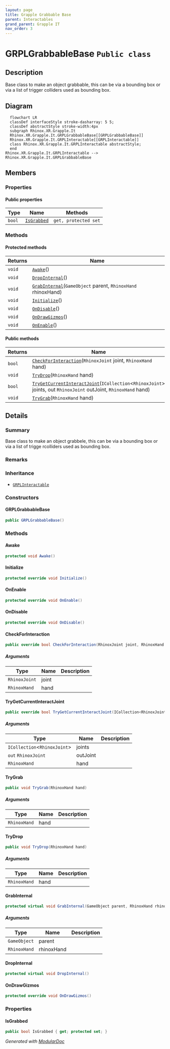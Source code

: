 ```yaml
---
layout: page
title: Grapple Grabbable Base
parent: Interactables
grand_parent: Grapple IT
nav_order: 3
---
```


# GRPLGrabbableBase `Public class`

## Description

Base class to make an object grabbable, this can be via a bounding box or via a list of trigger colliders used as
bounding box.

## Diagram

```mermaid
  flowchart LR
  classDef interfaceStyle stroke-dasharray: 5 5;
  classDef abstractStyle stroke-width:4px
  subgraph Rhinox.XR.Grapple.It
  Rhinox.XR.Grapple.It.GRPLGrabbableBase[[GRPLGrabbableBase]]
  Rhinox.XR.Grapple.It.GRPLInteractable[[GRPLInteractable]]
  class Rhinox.XR.Grapple.It.GRPLInteractable abstractStyle;
  end
Rhinox.XR.Grapple.It.GRPLInteractable --> Rhinox.XR.Grapple.It.GRPLGrabbableBase
```

## Members

### Properties

#### Public  properties

| Type   | Name                      | Methods              |
|--------|---------------------------|----------------------|
| `bool` | [`IsGrabbed`](#isgrabbed) | `get, protected set` |

### Methods

#### Protected  methods

| Returns | Name                                                                          |
|---------|-------------------------------------------------------------------------------|
| `void`  | [`Awake`](#awake)()                                                           |
| `void`  | [`DropInternal`](#dropinternal)()                                             |
| `void`  | [`GrabInternal`](#grabinternal)(`GameObject` parent, `RhinoxHand` rhinoxHand) |
| `void`  | [`Initialize`](#initialize)()                                                 |
| `void`  | [`OnDisable`](#ondisable)()                                                   |
| `void`  | [`OnDrawGizmos`](#ondrawgizmos)()                                             |
| `void`  | [`OnEnable`](#onenable)()                                                     |

#### Public  methods

| Returns | Name                                                                                                                                                  |
|---------|-------------------------------------------------------------------------------------------------------------------------------------------------------|
| `bool`  | [`CheckForInteraction`](#checkforinteraction)(`RhinoxJoint` joint, `RhinoxHand` hand)                                                                 |
| `void`  | [`TryDrop`](#trydrop)(`RhinoxHand` hand)                                                                                                              |
| `bool`  | [`TryGetCurrentInteractJoint`](#trygetcurrentinteractjoint)(`ICollection`&lt;`RhinoxJoint`&gt; joints, out `RhinoxJoint` outJoint, `RhinoxHand` hand) |
| `void`  | [`TryGrab`](#trygrab)(`RhinoxHand` hand)                                                                                                              |

## Details

### Summary

Base class to make an object grabbele, this can be via a bounding box or via a list of trigge rcolliders used as
bounding box.

### Remarks

### Inheritance

- [
  `GRPLInteractable`
  ](./rhinoxxrgrappleit-GRPLInteractable)

### Constructors

#### GRPLGrabbableBase

```csharp
public GRPLGrabbableBase()
```

### Methods

#### Awake

```csharp
protected void Awake()
```

#### Initialize

```csharp
protected override void Initialize()
```

#### OnEnable

```csharp
protected override void OnEnable()
```

#### OnDisable

```csharp
protected override void OnDisable()
```

#### CheckForInteraction

```csharp
public override bool CheckForInteraction(RhinoxJoint joint, RhinoxHand hand)
```

##### Arguments

| Type          | Name  | Description |
|---------------|-------|-------------|
| `RhinoxJoint` | joint |             |
| `RhinoxHand`  | hand  |             |

#### TryGetCurrentInteractJoint

```csharp
public override bool TryGetCurrentInteractJoint(ICollection<RhinoxJoint> joints, out RhinoxJoint outJoint, RhinoxHand hand)
```

##### Arguments

| Type                               | Name     | Description |
|------------------------------------|----------|-------------|
| `ICollection`&lt;`RhinoxJoint`&gt; | joints   |             |
| `out` `RhinoxJoint`                | outJoint |             |
| `RhinoxHand`                       | hand     |             |

#### TryGrab

```csharp
public void TryGrab(RhinoxHand hand)
```

##### Arguments

| Type         | Name | Description |
|--------------|------|-------------|
| `RhinoxHand` | hand |             |

#### TryDrop

```csharp
public void TryDrop(RhinoxHand hand)
```

##### Arguments

| Type         | Name | Description |
|--------------|------|-------------|
| `RhinoxHand` | hand |             |

#### GrabInternal

```csharp
protected virtual void GrabInternal(GameObject parent, RhinoxHand rhinoxHand)
```

##### Arguments

| Type         | Name       | Description |
|--------------|------------|-------------|
| `GameObject` | parent     |             |
| `RhinoxHand` | rhinoxHand |             |

#### DropInternal

```csharp
protected virtual void DropInternal()
```

#### OnDrawGizmos

```csharp
protected override void OnDrawGizmos()
```

### Properties

#### IsGrabbed

```csharp
public bool IsGrabbed { get; protected set; }
```

*Generated with* [*ModularDoc*](https://github.com/hailstorm75/ModularDoc)
